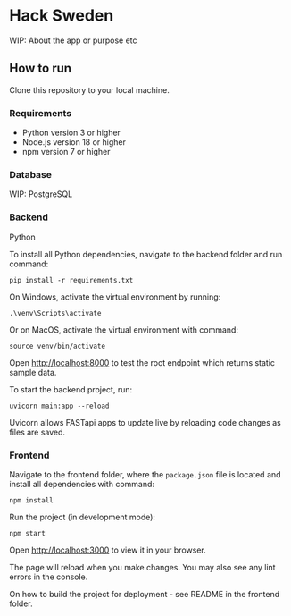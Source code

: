 # Hack Sweden
WIP: About the app or purpose etc


## How to run
Clone this repository to your local machine.


### Requirements
- Python version 3 or higher
- Node.js version 18 or higher
- npm version 7 or higher

### Database
WIP: PostgreSQL

### Backend
Python

To install all Python dependencies, navigate to the backend folder and run command:

`pip install -r requirements.txt`

On Windows, activate the virtual environment by running:

`.\venv\Scripts\activate`

Or on MacOS, activate the virtual environment with command:

`source venv/bin/activate`

Open [http://localhost:8000](http://localhost:8000) to test the root endpoint which returns static sample data.

To start the backend project, run:

`uvicorn main:app --reload`

Uvicorn allows FASTapi apps to update live by reloading code changes as files are saved.

### Frontend
Navigate to the frontend folder, where the `package.json` file is located and install all dependencies with command:

`npm install`

Run the project (in development mode):

`npm start`

Open [http://localhost:3000](http://localhost:3000) to view it in your browser.

The page will reload when you make changes. You may also see any lint errors in the console.

On how to build the project for deployment - see README in the frontend folder.
